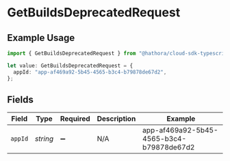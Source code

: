 # GetBuildsDeprecatedRequest

## Example Usage

```typescript
import { GetBuildsDeprecatedRequest } from "@hathora/cloud-sdk-typescript/models/operations";

let value: GetBuildsDeprecatedRequest = {
  appId: "app-af469a92-5b45-4565-b3c4-b79878de67d2",
};
```

## Fields

| Field                                    | Type                                     | Required                                 | Description                              | Example                                  |
| ---------------------------------------- | ---------------------------------------- | ---------------------------------------- | ---------------------------------------- | ---------------------------------------- |
| `appId`                                  | *string*                                 | :heavy_minus_sign:                       | N/A                                      | app-af469a92-5b45-4565-b3c4-b79878de67d2 |
